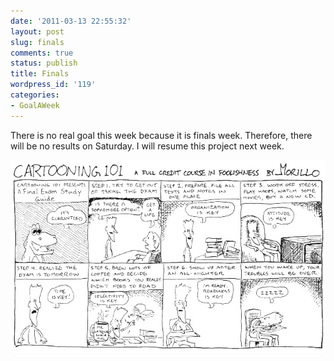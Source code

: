 ```yaml
---
date: '2011-03-13 22:55:32'
layout: post
slug: finals
comments: true
status: publish
title: Finals
wordpress_id: '119'
categories:
- GoalAWeek
---
```


There is no real goal this week because it is finals week. Therefore, there will be no results on Saturday. I will resume this project next week.



![](/assets/img/posts/finals.jpg)